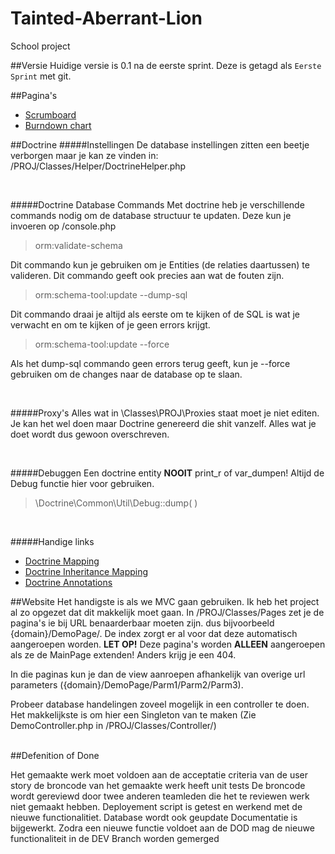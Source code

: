 Tainted-Aberrant-Lion
=====================

School project

##Versie
Huidige versie is 0.1 na de eerste sprint. Deze is getagd als `Eerste Sprint` met git.


##Pagina's
* [Scrumboard](https://huboard.com/waaghals/Tainted-Aberrant-Lion)
* [Burndown chart](http://radekstepan.com/github-burndown-chart/#!/waaghals/Tainted-Aberrant-Lion)

##Doctrine
#####Instellingen
De database instellingen zitten een beetje verborgen maar je kan ze vinden in: /PROJ/Classes/Helper/DoctrineHelper.php

<br>

#####Doctrine Database Commands
Met doctrine heb je verschillende commands nodig om de database structuur te updaten. Deze kun je invoeren op /console.php

> orm:validate-schema

Dit commando kun je gebruiken om je Entities (de relaties daartussen) te valideren. Dit commando geeft ook precies aan wat de fouten zijn.

> orm:schema-tool:update --dump-sql

Dit commando draai je altijd als eerste om te kijken of de SQL is wat je verwacht en om te kijken of je geen errors krijgt.

> orm:schema-tool:update --force

Als het dump-sql commando geen errors terug geeft, kun je --force gebruiken om de changes naar de database op te slaan.

<br>

#####Proxy's
Alles wat in \Classes\PROJ\Proxies staat moet je niet editen. Je kan het wel doen maar Doctrine genereerd die shit vanzelf. Alles wat je doet wordt dus gewoon overschreven.

<br>

#####Debuggen
Een doctrine entity **NOOIT** print_r of var_dumpen! Altijd de Debug functie hier voor gebruiken.

>\Doctrine\Common\Util\Debug::dump( )

<br>

#####Handige links
* [Doctrine Mapping](http://docs.doctrine-project.org/en/2.0.x/reference/association-mapping.html)
* [Doctrine Inheritance Mapping](http://docs.doctrine-project.org/en/2.0.x/reference/inheritance-mapping.html)
* [Doctrine Annotations](http://docs.doctrine-project.org/en/latest/reference/annotations-reference.html#annref-column)


##Website
Het handigste is als we MVC gaan gebruiken. Ik heb het project al zo opgezet dat dit makkelijk moet gaan. In /PROJ/Classes/Pages zet je de pagina's ie bij URL benaarderbaar moeten zijn. dus bijvoorbeeld {domain}/DemoPage/. De index zorgt er al voor dat deze automatisch aangeroepen worden. **LET OP!** Deze pagina's worden **ALLEEN** aangeroepen als ze de MainPage extenden! Anders krijg je een 404.

In die paginas kun je dan de view aanroepen afhankelijk van overige url parameters ({domain}/DemoPage/Parm1/Parm2/Parm3). 

Probeer database handelingen zoveel mogelijk in een controller te doen. Het makkelijkste is om hier een Singleton van te maken (Zie DemoController.php in /PROJ/Classes/Controller/)

<br>
##Defenition of Done


Het gemaakte werk moet voldoen aan de acceptatie criteria van de user story
de broncode  van het gemaakte werk heeft unit tests 
De broncode wordt gereviewd door twee anderen teamleden die het te reviewen werk niet gemaakt hebben.
Deployement script is getest en werkend met de nieuwe functionalitiet. 
Database wordt ook geupdate
Documentatie is bijgewerkt. 
Zodra een nieuwe functie voldoet aan de DOD mag de nieuwe functionaliteit in de DEV Branch worden gemerged 

<br>
